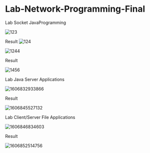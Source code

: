 # Lab-Network-Programming-Final

Lab Socket JavaProgramming

![123](https://user-images.githubusercontent.com/62991197/100747078-29310200-3414-11eb-9468-e2cf94948d67.jpg)

Result
![124](https://user-images.githubusercontent.com/62991197/100748223-a5781500-3415-11eb-9050-3aace0e2b7dc.jpg)

![1244](https://user-images.githubusercontent.com/62991197/100748694-36e78700-3416-11eb-9247-f50c266481f5.jpg)

Result

![1456](https://user-images.githubusercontent.com/62991197/100752858-a90e9a80-341b-11eb-96c0-a17d4466fa08.jpg)

Lab Java Server Applications

![1606832933866](https://user-images.githubusercontent.com/62991197/100753511-74e7a980-341c-11eb-8f36-fb582a5cd877.jpg)

Result

![1606845527132](https://user-images.githubusercontent.com/62991197/100778506-ad49b080-3439-11eb-8b6f-8dfcddd0fc6c.jpg)

Lab Client/Server File Applications

![1606846834603](https://user-images.githubusercontent.com/62991197/100780865-dddf1980-343c-11eb-9cd0-c0497a04e62f.jpg)

Result

![1606852514756](https://user-images.githubusercontent.com/62991197/100790051-dffba500-3449-11eb-94aa-6da057a0da17.jpg)

